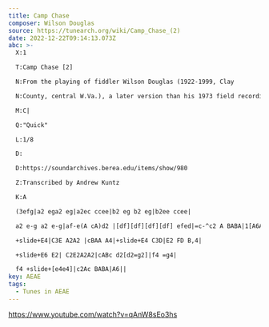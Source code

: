 ```yaml
---
title: Camp Chase
composer: Wilson Douglas
source: https://tunearch.org/wiki/Camp_Chase_(2)
date: 2022-12-22T09:14:13.073Z
abc: >-
  X:1

  T:Camp Chase [2]

  N:From the playing of fiddler Wilson Douglas (1922-1999, Clay

  N:County, central W.Va.), a later version than his 1973 field recording.

  M:C|

  Q:"Quick"

  L:1/8

  D: 

  D:https://soundarchives.berea.edu/items/show/980

  Z:Transcribed by Andrew Kuntz 

  K:A 

  (3efg|a2 ega2 eg|a2ec ccee|b2 eg b2 eg|b2ee ccee|

  a2 e-g a2 e-g|af-e(A cA)d2 |[df][df][df][df] efed|=c-^c2 A BABA|1[A6A6]:|2[A4A4]||

  +slide+E4|C3E A2A2 |cBAA A4|+slide+E4 C3D|E2 FD B,4|

  +slide+E6 E2| C2E2A2A2|cABc d2[d2=g2]|f4 =g4|

  f4 +slide+[e4e4]|c2Ac BABA|A6||
key: AEAE
tags:
  - Tunes in AEAE
---
```

https://www.youtube.com/watch?v=qAnW8sEo3hs